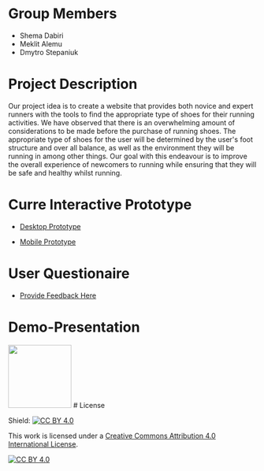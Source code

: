 # Group Members

* Shema Dabiri
* Meklit Alemu
* Dmytro Stepaniuk

# Project Description

Our project idea is to create a website that provides both novice and expert runners with the tools to find the appropriate type of shoes for their running activities. 
We have observed that there is an overwhelming amount of considerations to be made before the purchase of running shoes. The appropriate type of shoes for the user will be determined by the user's foot structure and over all balance, as well as the environment they will be running in among other things. 
Our goal with this endeavour is to improve the overall experience of newcomers to running while ensuring that they will be safe and healthy whilst running.

 
# Curre Interactive Prototype
* [Desktop Prototype](https://www.figma.com/proto/OUxuVtfOXXkNBhhuScQGuE/Curre?page-id=0%3A1&node-id=1%3A2&viewport=1879%2C354%2C0.67&scaling=scale-down&starting-point-node-id=1%3A2)

* [Mobile Prototype](https://www.figma.com/proto/OUxuVtfOXXkNBhhuScQGuE/Curre?page-id=427%3A2&node-id=431%3A56&viewport=79%2C546%2C0.13&scaling=scale-down&starting-point-node-id=427%3A866)

# User Questionaire
* [Provide Feedback Here](https://forms.gle/SPW9H65NzHcwGwBD6)

# Demo-Presentation
<img src="https://i.postimg.cc/FK9DW6Cj/image-2022-11-15-180749586.png" width="128"/>
# License

Shield: [![CC BY 4.0][cc-by-shield]][cc-by]

This work is licensed under a
[Creative Commons Attribution 4.0 International License][cc-by].

[![CC BY 4.0][cc-by-image]][cc-by]

[cc-by]: http://creativecommons.org/licenses/by/4.0/
[cc-by-image]: https://i.creativecommons.org/l/by/4.0/88x31.png
[cc-by-shield]: https://img.shields.io/badge/License-CC%20BY%204.0-lightgrey.svg
